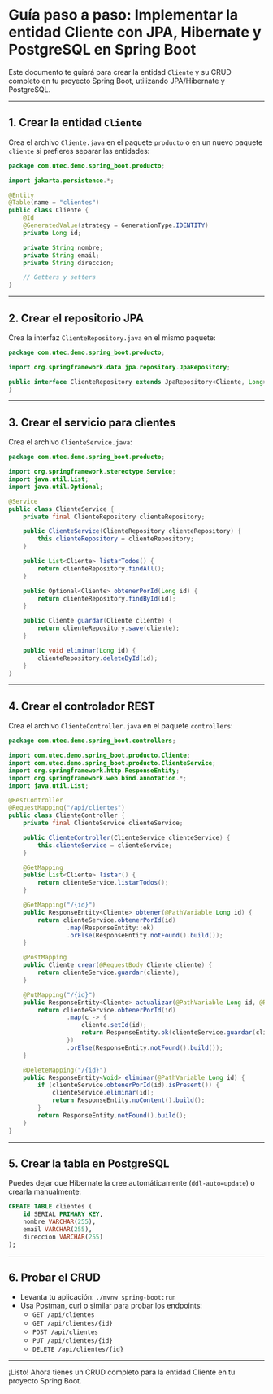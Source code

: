 # Guía paso a paso: Implementar la entidad Cliente con JPA, Hibernate y PostgreSQL en Spring Boot

Este documento te guiará para crear la entidad `Cliente` y su CRUD completo en tu proyecto Spring Boot, utilizando JPA/Hibernate y PostgreSQL.

---

## 1. Crear la entidad `Cliente`

Crea el archivo `Cliente.java` en el paquete `producto` o en un nuevo paquete `cliente` si prefieres separar las entidades:

```java
package com.utec.demo.spring_boot.producto;

import jakarta.persistence.*;

@Entity
@Table(name = "clientes")
public class Cliente {
    @Id
    @GeneratedValue(strategy = GenerationType.IDENTITY)
    private Long id;

    private String nombre;
    private String email;
    private String direccion;

    // Getters y setters
}
```

---

## 2. Crear el repositorio JPA

Crea la interfaz `ClienteRepository.java` en el mismo paquete:

```java
package com.utec.demo.spring_boot.producto;

import org.springframework.data.jpa.repository.JpaRepository;

public interface ClienteRepository extends JpaRepository<Cliente, Long> {
}
```

---

## 3. Crear el servicio para clientes

Crea el archivo `ClienteService.java`:

```java
package com.utec.demo.spring_boot.producto;

import org.springframework.stereotype.Service;
import java.util.List;
import java.util.Optional;

@Service
public class ClienteService {
    private final ClienteRepository clienteRepository;

    public ClienteService(ClienteRepository clienteRepository) {
        this.clienteRepository = clienteRepository;
    }

    public List<Cliente> listarTodos() {
        return clienteRepository.findAll();
    }

    public Optional<Cliente> obtenerPorId(Long id) {
        return clienteRepository.findById(id);
    }

    public Cliente guardar(Cliente cliente) {
        return clienteRepository.save(cliente);
    }

    public void eliminar(Long id) {
        clienteRepository.deleteById(id);
    }
}
```

---

## 4. Crear el controlador REST

Crea el archivo `ClienteController.java` en el paquete `controllers`:

```java
package com.utec.demo.spring_boot.controllers;

import com.utec.demo.spring_boot.producto.Cliente;
import com.utec.demo.spring_boot.producto.ClienteService;
import org.springframework.http.ResponseEntity;
import org.springframework.web.bind.annotation.*;
import java.util.List;

@RestController
@RequestMapping("/api/clientes")
public class ClienteController {
    private final ClienteService clienteService;

    public ClienteController(ClienteService clienteService) {
        this.clienteService = clienteService;
    }

    @GetMapping
    public List<Cliente> listar() {
        return clienteService.listarTodos();
    }

    @GetMapping("/{id}")
    public ResponseEntity<Cliente> obtener(@PathVariable Long id) {
        return clienteService.obtenerPorId(id)
                .map(ResponseEntity::ok)
                .orElse(ResponseEntity.notFound().build());
    }

    @PostMapping
    public Cliente crear(@RequestBody Cliente cliente) {
        return clienteService.guardar(cliente);
    }

    @PutMapping("/{id}")
    public ResponseEntity<Cliente> actualizar(@PathVariable Long id, @RequestBody Cliente cliente) {
        return clienteService.obtenerPorId(id)
                .map(c -> {
                    cliente.setId(id);
                    return ResponseEntity.ok(clienteService.guardar(cliente));
                })
                .orElse(ResponseEntity.notFound().build());
    }

    @DeleteMapping("/{id}")
    public ResponseEntity<Void> eliminar(@PathVariable Long id) {
        if (clienteService.obtenerPorId(id).isPresent()) {
            clienteService.eliminar(id);
            return ResponseEntity.noContent().build();
        }
        return ResponseEntity.notFound().build();
    }
}
```

---

## 5. Crear la tabla en PostgreSQL

Puedes dejar que Hibernate la cree automáticamente (`ddl-auto=update`) o crearla manualmente:

```sql
CREATE TABLE clientes (
    id SERIAL PRIMARY KEY,
    nombre VARCHAR(255),
    email VARCHAR(255),
    direccion VARCHAR(255)
);
```

---

## 6. Probar el CRUD

- Levanta tu aplicación: `./mvnw spring-boot:run`
- Usa Postman, curl o similar para probar los endpoints:
    - `GET /api/clientes`
    - `GET /api/clientes/{id}`
    - `POST /api/clientes`
    - `PUT /api/clientes/{id}`
    - `DELETE /api/clientes/{id}`

---

¡Listo! Ahora tienes un CRUD completo para la entidad Cliente en tu proyecto Spring Boot.

